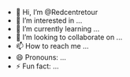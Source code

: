 - 👋 Hi, I’m @Redcentretour
- 👀 I’m interested in ...
- 🌱 I’m currently learning ...
- 💞️ I’m looking to collaborate on ...
- 📫 How to reach me ...
- 😄 Pronouns: ...
- ⚡ Fun fact: ...

<!---
Redcentretour/Redcentretour is a ✨ special ✨ repository because its `README.md` (this file) appears on your GitHub profile.
You can click the Preview link to take a look at your changes.
--->
